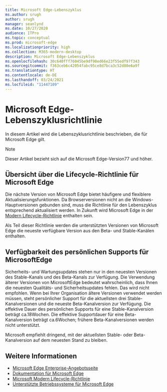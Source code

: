 ```yaml
---
title: Microsoft Edge-Lebenszyklus
ms.author: srugh
author: srugh
manager: seanlynd
ms.date: 10/27/2020
audience: ITPro
ms.topic: conceptual
ms.prod: microsoft-edge
ms.localizationpriority: high
ms.collection: M365-modern-desktop
description: Microsoft Edge-Lebenszyklus
ms.openlocfilehash: 30c640fff76045be9df98ed66e23f55edf97f343
ms.sourcegitcommit: f363ceb6c42054fabc95ce8d7bca3c52d80e6a9f
ms.translationtype: HT
ms.contentlocale: de-DE
ms.lasthandoff: 03/24/2021
ms.locfileid: "11447109"
---
```

# <a name="microsoft-edge-lifecycle-policy"></a>Microsoft Edge-Lebenszyklusrichtlinie

In diesem Artikel wird die Lebenszyklusrichtlinie beschrieben, die für Microsoft Edge gilt.

> [!NOTE]
> Dieser Artikel bezieht sich auf die Microsoft Edge-Version77 und höher.

## <a name="overview-of-the-lifecycle-policy-for-microsoft-edge"></a>Übersicht über die Lifecycle-Richtlinie für Microsoft Edge

Die nächste Version von Microsoft Edge bietet häufigere und flexiblere Aktualisierungsfunktionen. Da Browserversionen nicht an die Windows-Hauptversionen gebunden sind, muss die Richtlinie für den Lebenszyklus entsprechend aktualisiert werden. In Zukunft wird Microsoft Edge in der [Modern Lifecycle-Richtlinie](https://support.microsoft.com/help/30881/modern-lifecycle-policy) enthalten sein.

Als Teil dieser Richtlinie werden die unterstützten Versionen von Microsoft Edge die neueste verfügbare Version aus den Beta- und Stable-Kanälen enthalten.

## <a name="assisted-support-availability-for-microsoft-edge"></a>Verfügbarkeit des persönlichen Supports für MicrosoftEdge
Sicherheits- und Wartungsupdates stehen nur in den neuesten Versionen des Stable-Kanals und des Beta-Kanals zur Verfügung. Die Verwendung älterer Versionen von MicrosoftEdge bedeutet wahrscheinlich, dass Ihnen die neuesten Qualitäts- und Sicherheitsupdates fehlen. Das wird nicht empfohlen. Wenn bei Ihrer Organisation ältere Versionen verwendet werden müssen, steht persönlicher Support für die aktuellsten drei Stable-Kanalversionen und die neueste Beta-Kanalversion zur Verfügung.  Die effektive Dauer des persönlichen Supports für eine Stable-Kanalversion beträgt ca.18Wochen. Die effektive Supportdauer für eine Beta-Kanalversion beträgt ca.6Wochen; frühere Beta-Kanalversionen werden nicht unterstützt.

Microsoft empfiehlt dringend, mit der aktuellsten Stable- oder Beta-Kanalversion auf dem neuesten Stand zu bleiben.



## <a name="see-also"></a>Weitere Informationen

- [Microsoft Edge Enterprise-Angebotsseite](https://aka.ms/EdgeEnterprise)
- [Dokumentation für Microsoft Edge](./index.yml)
- [Microsoft Modern Lifecycle-Richtlinie](https://support.microsoft.com/help/30881/modern-lifecycle-policy)
- [Unterstützte Betriebssysteme für Microsoft Edge](./microsoft-edge-supported-operating-systems.md)